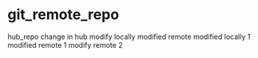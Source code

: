 # git_remote_repo
hub_repo
change in hub
modify locally
modified remote
modified locally 1
modified remote 1
modify remote 2
